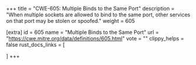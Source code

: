 +++
title = "CWE-605: Multiple Binds to the Same Port"
description	= "When multiple sockets are allowed to bind to the same port, other services on that port may be stolen or spoofed."
weight = 605

[extra]
id = 605
name = "Multiple Binds to the Same Port"
url = "https://cwe.mitre.org/data/definitions/605.html"
vote = ""
clippy_helps = false
rust_docs_links = [
	
]
+++

